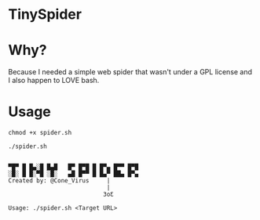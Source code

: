 # TinySpider
# Why?
Because I needed a simple web spider that wasn't under a GPL license and I also happen to LOVE bash.
# Usage
`chmod +x spider.sh`
```
./spider.sh


▀█▀ █ █▄░█ █▄█   █▀ █▀█ █ █▀▄ █▀▀ █▀█
░█░ █ █░▀█ ░█░   ▄█ █▀▀ █ █▄▀ ██▄ █▀▄
Created by: @Cone_Virus     |
                            |
                           3oƐ 

Usage: ./spider.sh <Target URL> 
```
